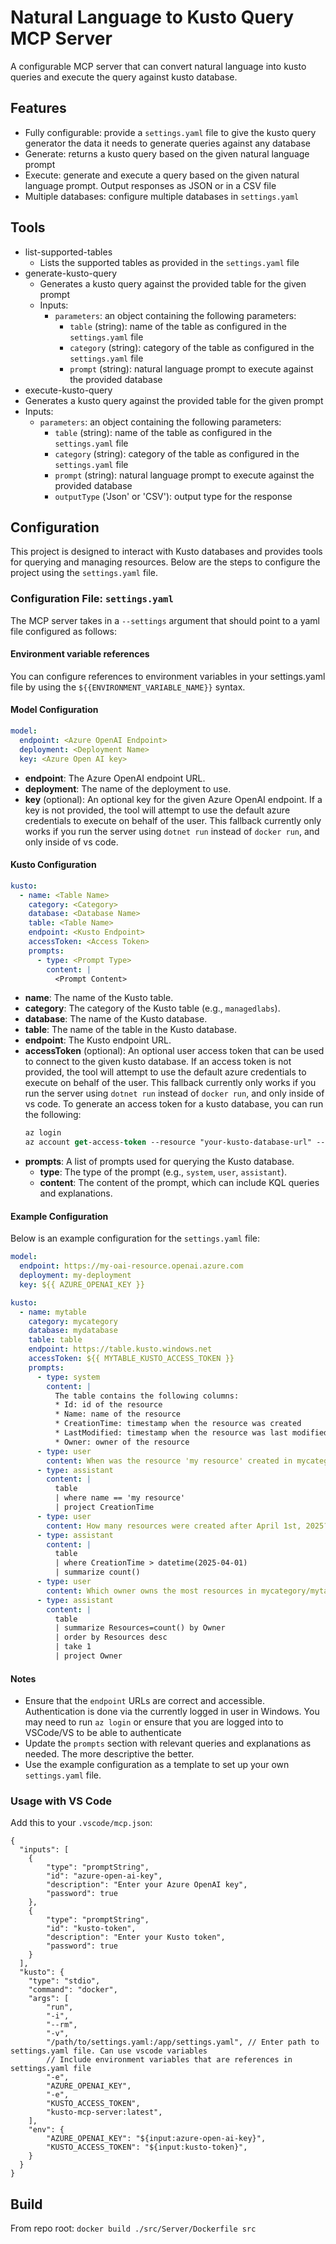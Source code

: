 # Natural Language to Kusto Query MCP Server
A configurable MCP server that can convert natural language into kusto queries and execute the query against kusto database.

## Features
* Fully configurable: provide a `settings.yaml` file to give the kusto query generator the data it needs to generate queries against any database
* Generate: returns a kusto query based on the given natural language prompt
* Execute: generate and execute a query based on the given natural language prompt. Output responses as JSON or in a CSV file
* Multiple databases: configure multiple databases in `settings.yaml`

## Tools
* list-supported-tables
  * Lists the supported tables as provided in the `settings.yaml` file
* generate-kusto-query
  * Generates a kusto query against the provided table for the given prompt
  * Inputs:
    * `parameters`: an object containing the following parameters:
      * `table` (string): name of the table as configured in the `settings.yaml` file
      * `category` (string): category of the table as configured in the `settings.yaml` file
      * `prompt` (string): natural language prompt to execute against the provided database
* execute-kusto-query
*  Generates a kusto query against the provided table for the given prompt
  * Inputs:
    * `parameters`: an object containing the following parameters:
      * `table` (string): name of the table as configured in the `settings.yaml` file
      * `category` (string): category of the table as configured in the `settings.yaml` file
      * `prompt` (string): natural language prompt to execute against the provided database
      * `outputType` ('Json' or 'CSV'): output type for the response

## Configuration

This project is designed to interact with Kusto databases and provides tools for querying and managing resources. Below are the steps to configure the project using the `settings.yaml` file.

### Configuration File: `settings.yaml`

The MCP server takes in a `--settings` argument that should point to a yaml file configured as follows:

#### Environment variable references

You can configure references to environment variables in your settings.yaml file by using the `${{ENVIRONMENT_VARIABLE_NAME}}` syntax.

#### Model Configuration

```yaml
model:
  endpoint: <Azure OpenAI Endpoint>
  deployment: <Deployment Name>
  key: <Azure Open AI key>
```
- **endpoint**: The Azure OpenAI endpoint URL.
- **deployment**: The name of the deployment to use.
- **key** (optional): An optional key for the given Azure OpenAI endpoint. If a key is not provided, the tool will attempt to use the default azure credentials to execute on behalf of the user. This fallback currently only works if you run the server using `dotnet run` instead of `docker run`, and only inside of vs code.

#### Kusto Configuration

```yaml
kusto:
  - name: <Table Name>
    category: <Category>
    database: <Database Name>
    table: <Table Name>
    endpoint: <Kusto Endpoint>
    accessToken: <Access Token>
    prompts:
      - type: <Prompt Type>
        content: |
          <Prompt Content>
```
- **name**: The name of the Kusto table.
- **category**: The category of the Kusto table (e.g., `managedlabs`).
- **database**: The name of the Kusto database.
- **table**: The name of the table in the Kusto database.
- **endpoint**: The Kusto endpoint URL.
- **accessToken** (optional): An optional user access token that can be used to connect to the given kusto database. If an access token is not provided, the tool will attempt to use the default azure credentials to execute on behalf of the user. This fallback currently only works if you run the server using `dotnet run` instead of `docker run`, and only inside of vs code. To generate an access token for a kusto database, you can run the following:
  ```ps
  az login
  az account get-access-token --resource "your-kusto-database-url" --query "accessToken"
  ```
- **prompts**: A list of prompts used for querying the Kusto database.
  - **type**: The type of the prompt (e.g., `system`, `user`, `assistant`).
  - **content**: The content of the prompt, which can include KQL queries and explanations.

#### Example Configuration

Below is an example configuration for the `settings.yaml` file:

```yaml
model:
  endpoint: https://my-oai-resource.openai.azure.com
  deployment: my-deployment
  key: ${{ AZURE_OPENAI_KEY }}

kusto:
  - name: mytable
    category: mycategory
    database: mydatabase
    table: table
    endpoint: https://table.kusto.windows.net
    accessToken: ${{ MYTABLE_KUSTO_ACCESS_TOKEN }}
    prompts:
      - type: system
        content: |
          The table contains the following columns:
          * Id: id of the resource
          * Name: name of the resource
          * CreationTime: timestamp when the resource was created
          * LastModified: timestamp when the resource was last modified
          * Owner: owner of the resource
      - type: user
        content: When was the resource 'my resource' created in mycategory/mytable?
      - type: assistant
        content: |
          table
          | where name == 'my resource'
          | project CreationTime
      - type: user
        content: How many resources were created after April 1st, 2025?
      - type: assistant
        content: |
          table
          | where CreationTime > datetime(2025-04-01)
          | summarize count()
      - type: user
        content: Which owner owns the most resources in mycategory/mytable?
      - type: assistant
        content: |
          table
          | summarize Resources=count() by Owner
          | order by Resources desc
          | take 1
          | project Owner
```

#### Notes

- Ensure that the `endpoint` URLs are correct and accessible. Authentication is done via the currently logged in user in Windows. You may need to run `az login` or ensure that you are logged into to VSCode/VS to be able to authenticate
- Update the `prompts` section with relevant queries and explanations as needed. The more descriptive the better.
- Use the example configuration as a template to set up your own `settings.yaml` file.


### Usage with VS Code
Add this to your `.vscode/mcp.json`:
```jsonc
{
  "inputs": [
    {
        "type": "promptString",
        "id": "azure-open-ai-key",
        "description": "Enter your Azure OpenAI key",
        "password": true
    },
    {
        "type": "promptString",
        "id": "kusto-token",
        "description": "Enter your Kusto token",
        "password": true
    }
  ],
  "kusto": {
    "type": "stdio",
    "command": "docker",
    "args": [
        "run",
        "-i",
        "--rm",
        "-v",
        "/path/to/settings.yaml:/app/settings.yaml", // Enter path to settings.yaml file. Can use vscode variables
        // Include environment variables that are references in settings.yaml file
        "-e",
        "AZURE_OPENAI_KEY",
        "-e",
        "KUSTO_ACCESS_TOKEN",
        "kusto-mcp-server:latest",
    ],
    "env": {
        "AZURE_OPENAI_KEY": "${input:azure-open-ai-key}",
        "KUSTO_ACCESS_TOKEN": "${input:kusto-token}",
    }
  }
}
```

## Build
From repo root:
`docker build ./src/Server/Dockerfile src`